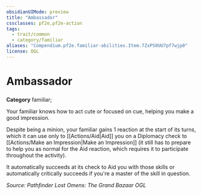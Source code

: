 ```yaml
---
obsidianUIMode: preview
title: "Ambassador"
cssclasses: pf2e,pf2e-action
tags:
  - trait/common
  - category/familiar
aliases: "Compendium.pf2e.familiar-abilities.Item.7ZxPS0UU7pf7wjp0"
license: OGL
---
```

# Ambassador

### 

**Category** familiar; 




Your familiar knows how to act cute or focused on cue, helping you make a good impression.

Despite being a minion, your familiar gains 1 reaction at the start of its turns, which it can use only to [[Actions/Aid|Aid]] you on a Diplomacy check to [[Actions/Make an Impression|Make an Impression]] (it still has to prepare to help you as normal for the Aid reaction, which requires it to participate throughout the activity).

It automatically succeeds at its check to Aid you with those skills or automatically critically succeeds if you're a master of the skill in question.

*Source: Pathfinder Lost Omens: The Grand Bazaar*
*OGL*